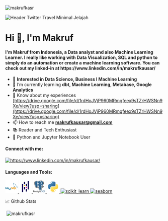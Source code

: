 <p align="left"> <img src="https://komarev.com/ghpvc/?username=makrufkasr&label=Profile%20views&color=0e75b6&style=flat" alt="makrufkasr" /> </p>

![Header Twitter Travel Minimal Jelajah](https://github.com/Makrufkasr/Makrufkasr/assets/109516688/b5b07b4f-87da-407c-a8ce-c43e8eb80975)

<h1 align="left">Hi 👋, I'm Makruf</h1>
<h4 align="left">I'm Makruf from Indonesia, a Data analyst and also Machine Learning Learner. I really like working with Data Visualization, SQL and python to simply do an automation or create a machine learning software. You can check out my linked-in at https://www.linkedin.com/in/makrufkausar/</h3>

- 🔭 **Interested in Data Science, Business I Machine Learning**
- 🌱 I’m currently learning **dbt, Machine Learning, Metabase, Google Analytics**
- 📄 Know about my experiences [https://drive.google.com/file/d/1rdHoJVjP960MRmgfeex9sTZrHWSNn9Xe/view?usp=sharing](https://drive.google.com/file/d/1rdHoJVjP960MRmgfeex9sTZrHWSNn9Xe/view?usp=sharing)
- 📫 How to reach me **makrufkausar@gmail.com**
- 📚 Reader and Tech Enthusiast
- 🐍 Python and Jupyter Notebook User

<h4 align="left">Connect with me:</h3>
<p align="left">
<a href="https://linkedin.com/in/https://www.linkedin.com/in/makrufkausar/" target="blank"><img align="center" src="https://raw.githubusercontent.com/rahuldkjain/github-profile-readme-generator/master/src/images/icons/Social/linked-in-alt.svg" alt="https://www.linkedin.com/in/makrufkausar/" height="30" width="40" /></a>
</p>

<h4 align="left">Languages and Tools:</h3>
<p align="left"> <a href="https://www.mysql.com/" target="_blank" rel="noreferrer"> <img src="https://raw.githubusercontent.com/devicons/devicon/master/icons/mysql/mysql-original-wordmark.svg" alt="mysql" width="40" height="40"/> </a> <a href="https://pandas.pydata.org/" target="_blank" rel="noreferrer"> <img src="https://raw.githubusercontent.com/devicons/devicon/2ae2a900d2f041da66e950e4d48052658d850630/icons/pandas/pandas-original.svg" alt="pandas" width="40" height="40"/> </a> <a href="https://www.postgresql.org" target="_blank" rel="noreferrer"> <img src="https://raw.githubusercontent.com/devicons/devicon/master/icons/postgresql/postgresql-original-wordmark.svg" alt="postgresql" width="40" height="40"/> </a> <a href="https://www.python.org" target="_blank" rel="noreferrer"> <img src="https://raw.githubusercontent.com/devicons/devicon/master/icons/python/python-original.svg" alt="python" width="40" height="40"/> </a> <a href="https://scikit-learn.org/" target="_blank" rel="noreferrer"> <img src="https://upload.wikimedia.org/wikipedia/commons/0/05/Scikit_learn_logo_small.svg" alt="scikit_learn" width="40" height="40"/> </a> <a href="https://seaborn.pydata.org/" target="_blank" rel="noreferrer"> <img src="https://seaborn.pydata.org/_images/logo-mark-lightbg.svg" alt="seaborn" width="40" height="40"/> </a> </p>

📈 Github Stats
<p>&nbsp;<img align="center" src="https://github-readme-stats.vercel.app/api?username=makrufkasr&show_icons=true&locale=en" alt="makrufkasr" /></p>
